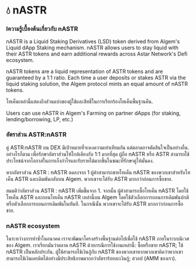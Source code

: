 # 💧  nASTR

### Iความรู้เบื้องต้นเกี่ยวกับ nASTR

nASTR is a Liquid Staking Derivatives (LSD) token derived from Algem's Liquid dApp Staking mechanism. nASTR allows users to stay liquid with their ASTR tokens and earn additional rewards across Astar Network's Defi ecosystem.&#x20;

nASTR tokens are a liquid representation of ASTR tokens and are guaranteed by a 1:1 ratio. Each time a user deposits or stakes ASTR via the liquid staking solution, the Algem protocol mints an equal amount of nASTR tokens.&#x20;

โทเค็นเหล่านี้แสดงถึงส่วนแบ่งของผู้ใช้และสิทธิ์ในการเรียกร้องโทเค็นพื้นฐานคืน.

Users can use nASTR in Algem's Farming on partner dApps (for staking, lending/borrowing, LP, etc.)

### อัตราส่วน ASTR:nASTR

คู่ ASTR:nASTR บน DEX มีเป้าหมายที่จะคงความเท่าเทียมกัน แต่ตลาดอาจตัดสินใจเป็นอย่างอื่น. อย่างไรก็ตาม เพื่อรักษาอัตราส่วนให้ใกล้เคียงกับ 1:1 มากที่สุด ผู้ถือ nASTR หรือ ASTR สามารถใช้ประโยชน์จากโอกาสในการเก็งกำไรและรับรายได้มากขึ้นในขณะที่รักษาคู่ให้มั่นคง.

หากอัตราส่วน ASTR : nASTR ลดลงจาก 1 ผู้ค้าสามารถขายโทเค็น nASTR ของพวกเขาสำหรับโทเค็น ASTR และเดิมพันกลับบน Algem. พวกเขาจะได้รับ ASTR มากกว่าก่อนการซื้อขาย.

สมมติว่าอัตราส่วน ASTR : nASTR เพิ่มขึ้นจาก 1. จากนั้น ผู้ค้าสามารถซื้อโทเค็น nASTR โดยใช้โทเค็น ASTR และถอนโทเค็น nASTR เหล่านี้บน Algem โดยใช้ตัวเลือกการถอนการเดิมพันปกติหรือตัวเลือกการถอนการเดิมพันในทันที. ในกรณีนั้น พวกเขาจะได้รับ ASTR มากกว่าก่อนการซื้อขาย.

### nASTR ecosystem

ในระหว่างการทำซ้ำในอนาคต เราจะพัฒนาโครงสร้างพื้นฐานต่อไปเพื่อใช้ nASTR ภายในระบบนิเวศของ Algem. เราเรียกมันว่าตลาด nASTR ด้วยกรณีการใช้งานเหล่านี้: ซื้อหรือขาย nASTR; ใช้ nASTR เป็นหลักประกัน. ผู้ใช้สามารถใช้เงินกู้กับ nASTR ของพวกเขาหากพวกเขาคิดว่าพวกเขาสามารถใช้เงินเครดิตได้อย่างมีประสิทธิภาพมากกว่าอัตราร้อยละเงินกู้; สวอป (AMM ของเรา).
